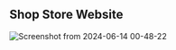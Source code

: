 ## Shop Store Website

![Screenshot from 2024-06-14 00-48-22](https://github.com/irfan7o/shop-store/assets/73951075/e7e36592-2afa-4563-81a6-4a4828ac08c0)
